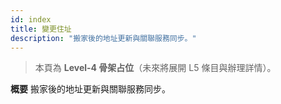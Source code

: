 ```yaml
---
id: index
title: 變更住址
description: "搬家後的地址更新與關聯服務同步。"
---
```


> 本頁為 **Level-4 骨架占位**（未來將展開 L5 條目與辦理詳情）。

**概要**
搬家後的地址更新與關聯服務同步。
